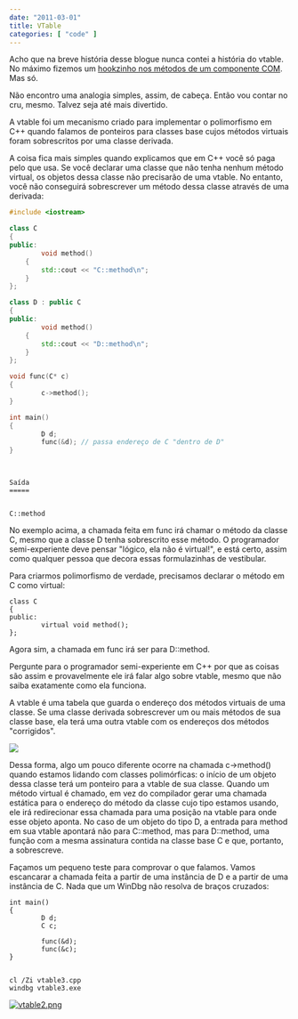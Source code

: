 ```yaml
---
date: "2011-03-01"
title: VTable
categories: [ "code" ]
---
```

Acho que na breve história desse blogue nunca contei a história do vtable. No máximo fizemos um [hookzinho nos métodos de um componente COM](http://www.caloni.com.br/hook-de-com-no-windbg). Mas só.

Não encontro uma analogia simples, assim, de cabeça. Então vou contar no cru, mesmo. Talvez seja até mais divertido.

A vtable foi um mecanismo criado para implementar o polimorfismo em C++ quando falamos de ponteiros para classes base cujos métodos virtuais foram sobrescritos por uma classe derivada.

A coisa fica mais simples quando explicamos que em C++ você só paga pelo que usa. Se você declarar uma classe que não tenha nenhum método virtual, os objetos dessa classe não precisarão de uma vtable. No entanto, você não conseguirá sobrescrever um método dessa classe através de uma derivada:

```cpp
#include <iostream>

class C
{
public:
        void method()
	{
		std::cout << "C::method\n";
	}
};

class D : public C
{
public:
        void method()
	{
		std::cout << "D::method\n";
	}
};

void func(C* c)
{
        c->method(); 
}

int main()
{
        D d;
        func(&d); // passa endereço de C "dentro de D"
}

 

```

    
    Saída
    =====

    
    C::method

No exemplo acima, a chamada feita em func irá chamar o método da classe C, mesmo que a classe D tenha sobrescrito esse método. O programador semi-experiente deve pensar "lógico, ela não é virtual!", e está certo, assim como qualquer pessoa que decora essas formulazinhas de vestibular.

Para criarmos polimorfismo de verdade, precisamos declarar o método em C como virtual:

    
    class C
    {
    public:
            virtual void method();
    };

Agora sim, a chamada em func irá ser para D::method.

Pergunte para o programador semi-experiente em C++ por que as coisas são assim e provavelmente ele irá falar algo sobre vtable, mesmo que não saiba exatamente como ela funciona.

A vtable é uma tabela que guarda o endereço dos métodos virtuais de uma classe. Se uma classe derivada sobrescrever um ou mais métodos de sua classe base, ela terá uma outra vtable com os endereços dos métodos "corrigidos".

[![](/images/Ye5mA8L.png)](/images/vtable11.png)

Dessa forma, algo um pouco diferente ocorre na chamada c->method() quando estamos lidando com classes polimórficas: o início de um objeto dessa classe terá um ponteiro para a vtable de sua classe. Quando um método virtual é chamado, em vez do compilador gerar uma chamada estática para o endereço do método da classe cujo tipo estamos usando, ele irá redirecionar essa chamada para uma posição na vtable para onde esse objeto aponta. No caso de um objeto do tipo D, a entrada para method em sua vtable apontará não para C::method, mas para D::method, uma função com a mesma assinatura contida na classe base C e que, portanto, a sobrescreve.

Façamos um pequeno teste para comprovar o que falamos. Vamos escancarar a chamada feita a partir de uma instância de D e a partir de uma instância de C. Nada que um WinDbg não resolva de braços cruzados:

    
    int main()
    {
            D d;
            C c;
    
            func(&d);
            func(&c);
    }

    
    cl /Zi vtable3.cpp
    windbg vtable3.exe

[![vtable2.png](/images/9408xv1.png)](/images/vtable2.png)
